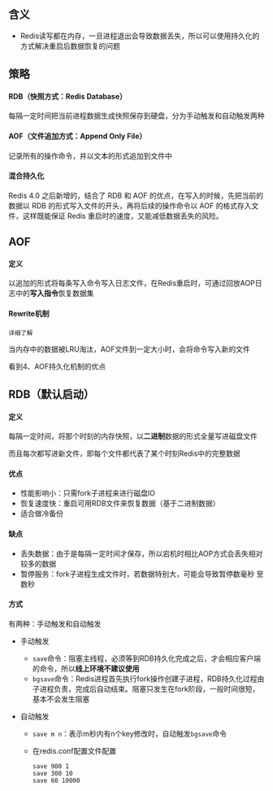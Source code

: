 ## 含义

- Redis读写都在内存，一旦进程退出会导致数据丢失，所以可以使用持久化的方式解决重启后数据恢复的问题







## 策略

#### RDB（快照方式：Redis Database）

每隔一定时间把当前进程数据生成快照保存到硬盘，分为手动触发和自动触发两种



#### AOF（文件追加方式：Append Only File）

记录所有的操作命令，并以文本的形式追加到文件中



#### 混合持久化

Redis 4.0 之后新增的，结合了 RDB 和 AOF 的优点，在写入的时候，先把当前的数据以 RDB 的形式写入文件的开头，再将后续的操作命令以 AOF 的格式存入文件，这样既能保证 Redis 重启时的速度，又能减低数据丢失的风险。







## AOF

#### 定义

以追加的形式将每条写入命令写入日志文件，在Redis重启时，可通过回放AOP日志中的**写入指令**恢复数据集



#### Rewrite机制

`详细了解`

当内存中的数据被LRU淘汰，AOF文件到一定大小时，会将命令写入新的文件



看到4、AOF持久化机制的优点 



## RDB（默认启动）

#### 定义

每隔一定时间，将那个时刻的内存快照，以**二进制**数据的形式全量写进磁盘文件

而且每次都写进新文件，即每个文件都代表了某个时刻Redis中的完整数据



#### 优点

- 性能影响小：只需fork子进程来进行磁盘IO
- 恢复速度快：重启可用RDB文件来恢复数据（基于二进制数据）
- 适合做冷备份



#### 缺点

- 丢失数据：由于是每隔一定时间才保存，所以宕机时相比AOP方式会丢失相对较多的数据
- 暂停服务：fork子进程生成文件时，若数据特别大，可能会导致暂停数毫秒 至 数秒



#### 方式

有两种：手动触发和自动触发

- 手动触发

	- ```save```命令：阻塞主线程，必须等到RDB持久化完成之后，才会相应客户端的命令，所以**线上环境不建议使用**
	- ```bgsave```命令：Redis进程首先执行fork操作创建子进程，RDB持久化过程由子进程负责，完成后自动结束。阻塞只发生在fork阶段，一般时间很短，基本不会发生阻塞
	
- 自动触发

  - ```save m n```：表示m秒内有n个key修改时，自动触发`bgsave`命令

  - 在redis.conf配置文件配置

    ```shell
    save 900 1
    save 300 10
    save 60 10000
    ```